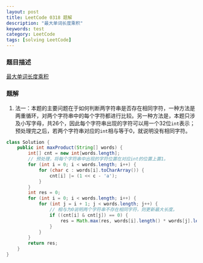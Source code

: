 ```yaml
---
layout: post
title: LeetCode 0318 题解
description: "最大单词长度乘积"
keywords: test
category: LeetCode
tags: [solving LeetCode]
---
```


### 题目描述
[最大单词长度乘积](https://leetcode-cn.com/problems/maximum-product-of-word-lengths/)

### 题解
1. 法一：本题的主要问题在于如何判断两字符串是否存在相同字符，一种方法是两重循环，对两个字符串中的每个字符都进行比较。另一种方法是，本题只涉及小写字母，共26个，因此每个字符串出现的字符可以用一个32位`int`表示；预处理完之后，若两个字符串对应的`int`相与等于0，就说明没有相同字符。
```java
class Solution {
    public int maxProduct(String[] words) {
        int[] cnt = new int[words.length];
        // 预处理，将每个字符串中出现的字符位置在对应int的位置上置1。
        for (int i = 0; i < words.length; i++) {
            for (char c : words[i].toCharArray()) {
                cnt[i] |= (1 << c - 'a');
            }
        }
        int res = 0;
        for (int i = 0; i < words.length; i++) {
            for (int j = i + 1; j < words.length; j++) {
                // 相与为0说明两个字符串不存在相同字符，则更新最大长度。
                if ((cnt[i] & cnt[j]) == 0) {
                    res = Math.max(res, words[i].length() * words[j].length());
                }
            }
        }
        return res;
    }
}
```